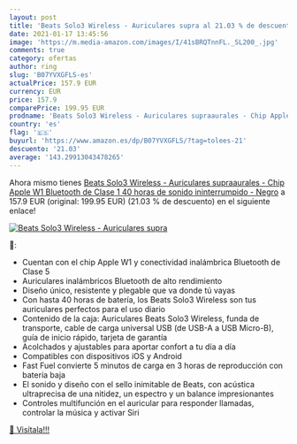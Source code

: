 ```yaml
---
layout: post
title: 'Beats Solo3 Wireless - Auriculares supra al 21.03 % de descuento'
date: 2021-01-17 13:45:56
image: 'https://m.media-amazon.com/images/I/41sBRQTnnFL._SL200_.jpg'
comments: true
category: ofertas
author: ring
slug: 'B07YVXGFLS-es'
actualPrice: 157.9 EUR
currency: EUR
price: 157.9
comparePrice: 199.95 EUR
prodname: 'Beats Solo3 Wireless - Auriculares supraaurales - Chip Apple W1  Bluetooth de Clase 1  40 horas de sonido ininterrumpido - Negro'
country: 'es'
flag: '🇪🇸'
buyurl: 'https://www.amazon.es/dp/B07YVXGFLS/?tag=tolees-21'
descuento: '21.03'
average: '143.29913043478265'
---
```


Ahora mismo tienes [Beats Solo3 Wireless - Auriculares supraaurales - Chip Apple W1  Bluetooth de Clase 1  40 horas de sonido ininterrumpido - Negro](https://www.amazon.es/dp/B07YVXGFLS/?tag=tolees-21) a 157.9 EUR (original: 199.95 EUR) (21.03 %  de descuento) en el siguiente enlace!

[![Beats Solo3 Wireless - Auriculares supra](https://m.media-amazon.com/images/I/41sBRQTnnFL._SL200_.jpg)](https://www.amazon.es/dp/B07YVXGFLS/?tag=tolees-21)

🔎:

- Cuentan con el chip Apple W1 y conectividad inalámbrica Bluetooth de Clase 5
- Auriculares inalámbricos Bluetooth de alto rendimiento
- Diseño único, resistente y plegable que va donde tú vayas
- Con hasta 40 horas de batería, los Beats Solo3 Wireless son tus auriculares perfectos para el uso diario
- Contenido de la caja: Auriculares Beats Solo3 Wireless, funda de transporte, cable de carga universal USB (de USB-A a USB Micro-B), guía de inicio rápido, tarjeta de garantía
- Acolchados y ajustables para aportar confort a tu día a día
- Compatibles con dispositivos iOS y Android
- Fast Fuel convierte 5 minutos de carga en 3 horas de reproducción con batería baja
- El sonido y diseño con el sello inimitable de Beats, con acústica ultraprecisa de una nitidez, un espectro y un balance impresionantes
- Controles multifunción en el auricular para responder llamadas, controlar la música y activar Siri

[🛒 Visítala!!!](https://www.amazon.es/dp/B07YVXGFLS/?tag=tolees-21)
